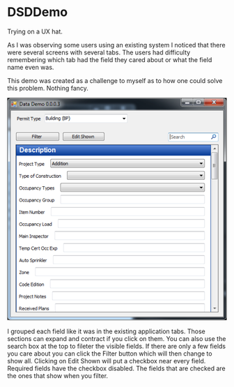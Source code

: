 DSDDemo
=======

Trying on a UX hat.

As I was observing some users using an existing system I noticed that there were several screens with several tabs. The users had difficulty remembering which tab had the field they cared about or what the field name even was.

This demo was created as a challenge to myself as to how one could solve this problem. Nothing fancy. 

![Main Application](images/MainApplication.png)

I grouped each field like it was in the existing application tabs. Those sections can expand and contract if you click on them. You can also use the search box at the top to fileter the visible fields. If there are only a few fields you care about you can click the Filter button which will then change to show all. Clicking on Edit Shown will put a checkbox near every field. Required fields have the checkbox disabled. The fields that are checked are the ones that show when you filter.